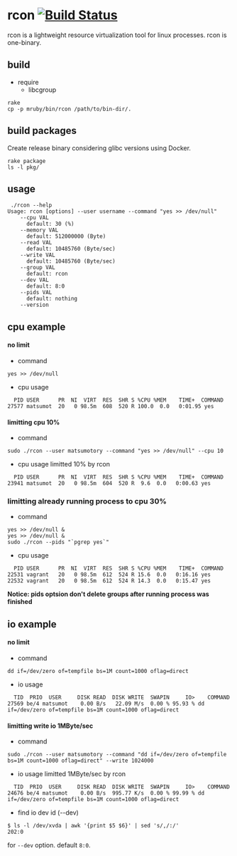 # rcon [![Build Status](https://travis-ci.org/matsumoto-r/rcon.svg?branch=master)](https://travis-ci.org/matsumoto-r/rcon)

rcon is a lightweight resource virtualization tool for linux processes. rcon is one-binary.

## build

- require
  - libcgroup

```
rake
cp -p mruby/bin/rcon /path/to/bin-dir/.
```

## build packages

Create release binary considering glibc versions using Docker.

```
rake package
ls -l pkg/
```

## usage
```
 ./rcon --help
Usage: rcon [options] --user username --command "yes >> /dev/null"
    --cpu VAL
      default: 30 (%)
    --memory VAL
      default: 512000000 (Byte)
    --read VAL
      default: 10485760 (Byte/sec)
    --write VAL
      default: 10485760 (Byte/sec)
    --group VAL
      default: rcon
    --dev VAL
      default: 8:0
    --pids VAL
      default: nothing
    --version
```

## cpu example

#### no limit

- command
```
yes >> /dev/null
```

- cpu usage
```
  PID USER      PR  NI  VIRT  RES  SHR S %CPU %MEM    TIME+  COMMAND
27577 matsumot  20   0 98.5m  608  520 R 100.0  0.0   0:01.95 yes 
```

#### limitting cpu 10%

- command
```
sudo ./rcon --user matsumotory --command "yes >> /dev/null" --cpu 10
```

- cpu usage limitted 10% by rcon
```
  PID USER      PR  NI  VIRT  RES  SHR S %CPU %MEM    TIME+  COMMAND
23941 matsumot  20   0 98.5m  604  520 R  9.6  0.0   0:00.63 yes
```

### limitting already running process to cpu 30%

- command
```
yes >> /dev/null &
yes >> /dev/null &
sudo ./rcon --pids "`pgrep yes`"
```

- cpu usage
```
  PID USER      PR  NI  VIRT  RES  SHR S %CPU %MEM    TIME+  COMMAND 
22531 vagrant   20   0 98.5m  612  524 R 15.6  0.0   0:16.16 yes
22532 vagrant   20   0 98.5m  612  524 R 14.3  0.0   0:15.47 yes
```

__Notice: pids optsion don't delete groups after running process was finished__

## io example

#### no limit

- command 
```
dd if=/dev/zero of=tempfile bs=1M count=1000 oflag=direct
```

- io usage
```
  TID  PRIO  USER     DISK READ  DISK WRITE  SWAPIN     IO>    COMMAND
27569 be/4 matsumot    0.00 B/s   22.09 M/s  0.00 % 95.93 % dd if=/dev/zero of=tempfile bs=1M count=1000 oflag=direct
```

#### limitting write io 1MByte/sec

- command
```
sudo ./rcon --user matsumotory --command "dd if=/dev/zero of=tempfile bs=1M count=1000 oflag=direct" --write 1024000
```

- io usage limitted 1MByte/sec by rcon
```
  TID  PRIO  USER     DISK READ  DISK WRITE  SWAPIN     IO>    COMMAND
24676 be/4 matsumot    0.00 B/s  995.77 K/s  0.00 % 99.99 % dd if=/dev/zero of=tempfile bs=1M count=1000 oflag=direct  
```

- find io dev id (--dev)
```
$ ls -l /dev/xvda | awk '{print $5 $6}' | sed 's/,/:/'
202:0
```

for `--dev` option. default `8:0`.
